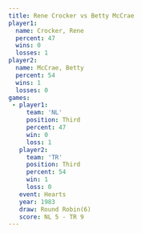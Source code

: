 ```yaml
---
title: Rene Crocker vs Betty McCrae
player1:             
  name: Crocker, Rene
  percent: 47        
  wins: 0            
  losses: 1          
player2:             
  name: McCrae, Betty
  percent: 54        
  wins: 1            
  losses: 0          
games:
 - player1:         
     team: 'NL'     
     position: Third
     percent: 47    
     win: 0         
     loss: 1        
   player2:         
     team: 'TR'     
     position: Third
     percent: 54    
     win: 1         
     loss: 0        
   event: Hearts       
   year: 1983          
   draw: Round Robin(6)
   score: NL 5 - TR 9  
---
```

